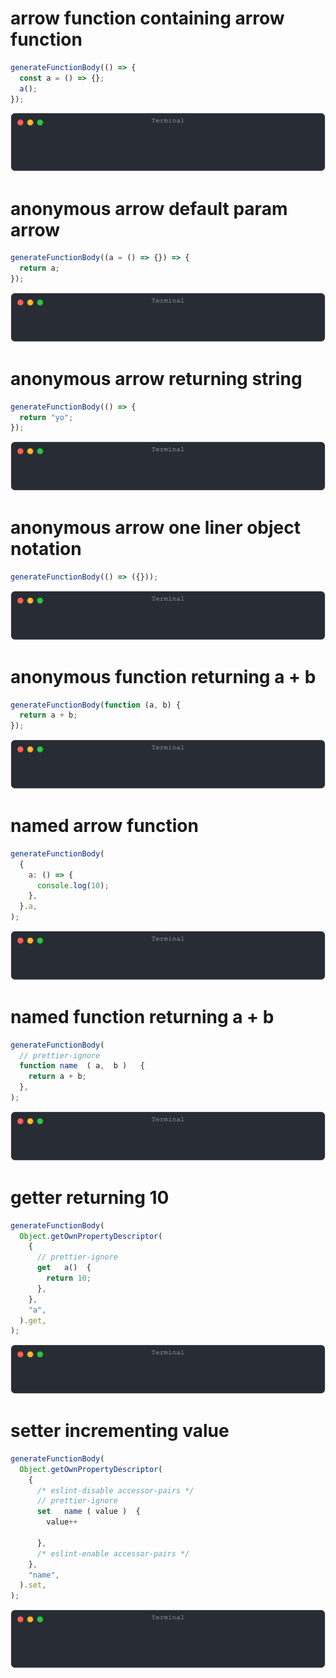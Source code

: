 # arrow function containing arrow function

```js
generateFunctionBody(() => {
  const a = () => {};
  a();
});
```

![img](<./function_body/arrow_function_containing_arrow_function.svg>)

# anonymous arrow default param arrow

```js
generateFunctionBody((a = () => {}) => {
  return a;
});
```

![img](<./function_body/anonymous_arrow_default_param_arrow.svg>)

# anonymous arrow returning string

```js
generateFunctionBody(() => {
  return "yo";
});
```

![img](<./function_body/anonymous_arrow_returning_string.svg>)

# anonymous arrow one liner object notation

```js
generateFunctionBody(() => ({}));
```

![img](<./function_body/anonymous_arrow_one_liner_object_notation.svg>)

# anonymous function returning a + b

```js
generateFunctionBody(function (a, b) {
  return a + b;
});
```

![img](<./function_body/anonymous_function_returning_a_+_b.svg>)

# named arrow function

```js
generateFunctionBody(
  {
    a: () => {
      console.log(10);
    },
  }.a,
);
```

![img](<./function_body/named_arrow_function.svg>)

# named function returning a + b

```js
generateFunctionBody(
  // prettier-ignore
  function name  ( a,  b )   {
    return a + b;
  },
);
```

![img](<./function_body/named_function_returning_a_+_b.svg>)

# getter returning 10

```js
generateFunctionBody(
  Object.getOwnPropertyDescriptor(
    {
      // prettier-ignore
      get   a()  {
        return 10;
      },
    },
    "a",
  ).get,
);
```

![img](<./function_body/getter_returning_10.svg>)

# setter incrementing value

```js
generateFunctionBody(
  Object.getOwnPropertyDescriptor(
    {
      /* eslint-disable accessor-pairs */
      // prettier-ignore
      set   name ( value )  {
        value++
        
      },
      /* eslint-enable accessor-pairs */
    },
    "name",
  ).set,
);
```

![img](<./function_body/setter_incrementing_value.svg>)


